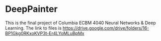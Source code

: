 # DeepPainter
This is the final project of Columbia ECBM 4040 Neural Networks & Deep Learning. 
The link to files is https://drive.google.com/drive/folders/16-BP1Gkg0RKxoKVP3t-Er4LYoMLuBpMx
